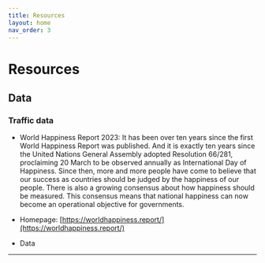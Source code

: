 ```yaml
---
title: Resources
layout: home
nav_order: 3
---
```


# Resources


## Data


### Traffic data

  - World Happiness Report 2023: It has been over ten years since the first World Happiness Report was published. And it is exactly ten years since the United Nations General Assembly adopted Resolution 66/281, proclaiming 20 March to be observed annually as International Day of Happiness. Since then, more and more people have come to believe that our success as countries should be judged by the happiness of our people. There is also a growing consensus about how happiness should be measured. This consensus means that national happiness can now become an operational objective for governments.

  - Homepage: [https://worldhappiness.report/](https://worldhappiness.report/)

  - Data



----

[^1]: [It can take up to 10 minutes for changes to your site to publish after you push the changes to GitHub](https://docs.github.com/en/pages/setting-up-a-github-pages-site-with-jekyll/creating-a-github-pages-site-with-jekyll#creating-your-site).

[Just the Docs]: https://just-the-docs.github.io/just-the-docs/
[GitHub Pages]: https://docs.github.com/en/pages
[README]: https://github.com/just-the-docs/just-the-docs-template/blob/main/README.md
[Jekyll]: https://jekyllrb.com
[GitHub Pages / Actions workflow]: https://github.blog/changelog/2022-07-27-github-pages-custom-github-actions-workflows-beta/
[use this template]: https://github.com/just-the-docs/just-the-docs-template/generate
